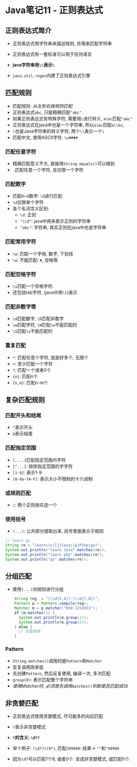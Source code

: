 # Java笔记11 - 正则表达式

## 正则表达式简介

* 正则表达式用字符串来描述规则, 并用来匹配字符串
* 正则表达式有一套标准可以用于任何语言

* **java字符串用`\\`表示`\`**
* `java.util.regex`内建了正则表达式引擎

## 匹配规则

* 匹配规则: *从左到右按规则匹配*
* 正则表达式`abc`, 只能精确匹配`"abc"`.
* 如果正则表达式有特殊字符, 需要用`\`进行转义, `a\&c`匹配`"a&c"`
* 正则表达式在java中也是一个字符串, 所以`a\&c`匹配`a\\&c`,
* `\`也是Java字符串的转义字符, 两个`\\`表示一个`\`
* 匹配中文, 使用ASCII字符. `\u####`

### 匹配任意字符

* 精确匹配意义不大, 直接用`String.equals()`可以做到
* `.`匹配任意一个字符, 且仅限一个字符

### 匹配数字

* 匹配`0`~`9`数字: `\d`进行匹配
* `\d`仅限单个字符
* 各个名词含义区别:
  * `\d`: 正则
  * `"\\d"`: java中用来表示正则的字符串
  * `"abc"`: 字符串, 其实正则在java中也是字符串

### 匹配常用字符

* `\w`: 匹配一个字母, 数字, 下划线
* `\w`: 不能匹配: `#`, 空格等

### 匹配空格字符

* `\s`匹配一个空格字符.
* 还包括tab字符, (java中用`\t`)表示

### 匹配非数字等

* `\d`匹配数字, `\D`匹配非数字
* `\w`匹配字符, `\W`匹配`\w`不能匹配的
* `\S`匹配`\s`不能匹配的

### 重复匹配

* `*`: 匹配任意个字符, 就是好多个, 无限个
* `+`: 至少匹配一个字符
* `?`: 匹配一个或者0个
* `{n}`: 匹配n个
* `{n,m}`: 匹配n-m个

## 复杂匹配规则

### 匹配开头和结尾

* `^`表示开头
* `$`表示结尾

### 匹配指定范围

* `[....]`匹配指定范围内字符
* `[^...]`: 排除指定范围的字字符
* `[1-9]`: 表示1-9
* `[0-9a-fA-F]`: 表示大小不限制的十六进制

### 或规则匹配

* `|`: 两个正则规任选一个

### 使用括号

* `(...)`: 公共部分提取出来, 括号里面表示子规则

```java
// learn go
String re = "learn\\s([jJ]ava|(p|P)hp|go)";
System.out.println("learn Java".matches(re));
System.out.println("learn php".matches(re));
System.out.println("go".matches(re));
```

## 分组匹配

* 使用`(...)`对规则进行分组

```java
    String reg  = "(\\d{3,4})-(\\d{7,8})";
    Pattern p = Pattern.compile(reg);
    Matcher m = p.matcher("010-1234551");
    if (m.matches()) {
      System.out.println(m.group(1));
      System.out.println(m.group(2));
    } else {
      // 匹配失败
    }
```

### Pattern

* `String.matches()`调用的是`Pattern`和`Matcher`
* 反复调用效率低
* 先创建`Pattern`, 然后反复使用, 编译一次, 多次匹配
* `group(0)`: 表示匹配整个字符串
* *使用Matcher时, 必须首先调用`matches()`判断是否匹配成功.*

## 非贪婪匹配

* 正则表达式使用贪婪模式, 尽可能多的向后匹配
* `?`表示非贪婪模式

* **`?`的含义: `\d??`**

* 举个例子: `(\d??)(9*)`, 匹配`299999`: 结果-> `""`和`"99999`
* 因为`\d?`可以匹配1个9, 或者0个.  变成非贪婪模式, 就匹配0个.
